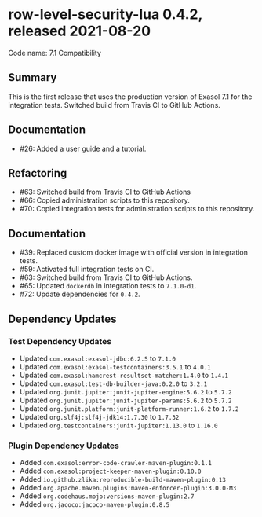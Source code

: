# row-level-security-lua 0.4.2, released 2021-08-20

Code name: 7.1 Compatibility

## Summary

This is the first release that uses the production version of Exasol 7.1 for the integration tests.
Switched build from Travis CI to GitHub Actions.
  
## Documentation

* #26: Added a user guide and a tutorial.

## Refactoring

* #63: Switched build from Travis CI to GitHub Actions
* #66: Copied administration scripts to this repository.
* #70: Copied integration tests for administration scripts to this repository.
  
## Documentation

* #39: Replaced custom docker image with official version in integration tests.
* #59: Activated full integration tests on CI.
* #63: Switched build from Travis CI to GitHub Actions.
* #65: Updated `dockerdb` in integration tests to `7.1.0-d1`.
* #72: Update dependencies for `0.4.2`.

## Dependency Updates

### Test Dependency Updates

* Updated `com.exasol:exasol-jdbc:6.2.5` to `7.1.0`
* Updated `com.exasol:exasol-testcontainers:3.5.1` to `4.0.1`
* Updated `com.exasol:hamcrest-resultset-matcher:1.4.0` to `1.4.1`
* Updated `com.exasol:test-db-builder-java:0.2.0` to `3.2.1`
* Updated `org.junit.jupiter:junit-jupiter-engine:5.6.2` to `5.7.2`
* Updated `org.junit.jupiter:junit-jupiter-params:5.6.2` to `5.7.2`
* Updated `org.junit.platform:junit-platform-runner:1.6.2` to `1.7.2`
* Updated `org.slf4j:slf4j-jdk14:1.7.30` to `1.7.32`
* Updated `org.testcontainers:junit-jupiter:1.13.0` to `1.16.0`

### Plugin Dependency Updates

* Added `com.exasol:error-code-crawler-maven-plugin:0.1.1`
* Added `com.exasol:project-keeper-maven-plugin:0.10.0`
* Added `io.github.zlika:reproducible-build-maven-plugin:0.13`
* Added `org.apache.maven.plugins:maven-enforcer-plugin:3.0.0-M3`
* Added `org.codehaus.mojo:versions-maven-plugin:2.7`
* Added `org.jacoco:jacoco-maven-plugin:0.8.5`
